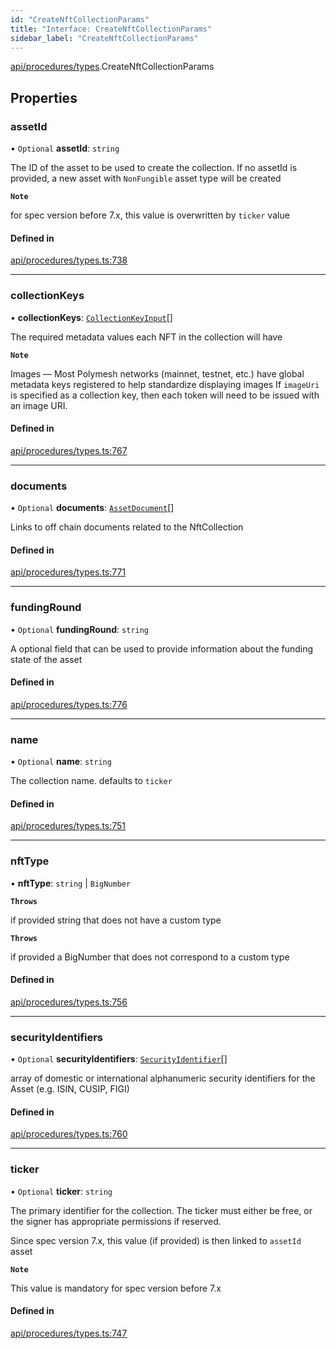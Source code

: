 ```yaml
---
id: "CreateNftCollectionParams"
title: "Interface: CreateNftCollectionParams"
sidebar_label: "CreateNftCollectionParams"
---
```


[api/procedures/types](../../../../../modules/API/Procedures/Types/Types.md).CreateNftCollectionParams

## Properties

### assetId

• `Optional` **assetId**: `string`

The ID of the asset to be used to create the collection.
If no assetId is provided, a new asset with `NonFungible` asset type will be created

**`Note`**

for spec version before 7.x, this value is overwritten by `ticker` value

#### Defined in

[api/procedures/types.ts:738](https://github.com/PolymeshAssociation/polymesh-sdk/blob/8a9158669/src/api/procedures/types.ts#L738)

___

### collectionKeys

• **collectionKeys**: [`CollectionKeyInput`](../../../../../modules/API/Procedures/Types/Types.md#collectionkeyinput)[]

The required metadata values each NFT in the collection will have

**`Note`**

Images — Most Polymesh networks (mainnet, testnet, etc.) have global metadata keys registered to help standardize displaying images
If `imageUri` is specified as a collection key, then each token will need to be issued with an image URI.

#### Defined in

[api/procedures/types.ts:767](https://github.com/PolymeshAssociation/polymesh-sdk/blob/8a9158669/src/api/procedures/types.ts#L767)

___

### documents

• `Optional` **documents**: [`AssetDocument`](../../../Entities/Asset/Types/AssetDocument/AssetDocument.md)[]

Links to off chain documents related to the NftCollection

#### Defined in

[api/procedures/types.ts:771](https://github.com/PolymeshAssociation/polymesh-sdk/blob/8a9158669/src/api/procedures/types.ts#L771)

___

### fundingRound

• `Optional` **fundingRound**: `string`

A optional field that can be used to provide information about the funding state of the asset

#### Defined in

[api/procedures/types.ts:776](https://github.com/PolymeshAssociation/polymesh-sdk/blob/8a9158669/src/api/procedures/types.ts#L776)

___

### name

• `Optional` **name**: `string`

The collection name. defaults to `ticker`

#### Defined in

[api/procedures/types.ts:751](https://github.com/PolymeshAssociation/polymesh-sdk/blob/8a9158669/src/api/procedures/types.ts#L751)

___

### nftType

• **nftType**: `string` \| `BigNumber`

**`Throws`**

if provided string that does not have a custom type

**`Throws`**

if provided a BigNumber that does not correspond to a custom type

#### Defined in

[api/procedures/types.ts:756](https://github.com/PolymeshAssociation/polymesh-sdk/blob/8a9158669/src/api/procedures/types.ts#L756)

___

### securityIdentifiers

• `Optional` **securityIdentifiers**: [`SecurityIdentifier`](../../../Entities/Asset/Types/SecurityIdentifier/SecurityIdentifier.md)[]

array of domestic or international alphanumeric security identifiers for the Asset (e.g. ISIN, CUSIP, FIGI)

#### Defined in

[api/procedures/types.ts:760](https://github.com/PolymeshAssociation/polymesh-sdk/blob/8a9158669/src/api/procedures/types.ts#L760)

___

### ticker

• `Optional` **ticker**: `string`

The primary identifier for the collection.
The ticker must either be free, or the signer has appropriate permissions if reserved.

Since spec version 7.x, this value (if provided) is then linked to `assetId` asset

**`Note`**

This value is mandatory for spec version before 7.x

#### Defined in

[api/procedures/types.ts:747](https://github.com/PolymeshAssociation/polymesh-sdk/blob/8a9158669/src/api/procedures/types.ts#L747)
